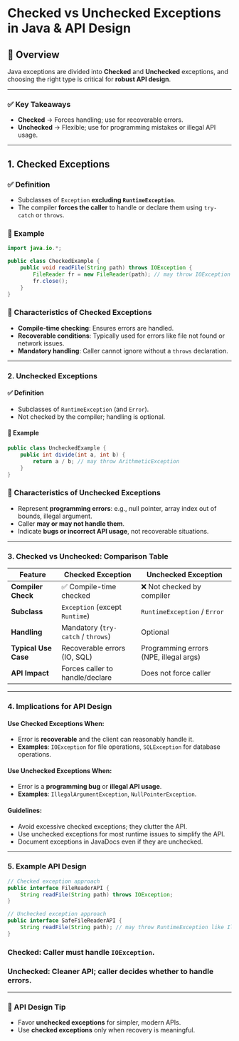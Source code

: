 # Checked vs Unchecked Exceptions in Java & API Design

## 📌 Overview
Java exceptions are divided into **Checked** and **Unchecked** exceptions, and choosing the right type is critical for **robust API design**.

---
### ✅ Key Takeaways

- **Checked** → Forces handling; use for recoverable errors.
- **Unchecked** → Flexible; use for programming mistakes or illegal API usage.

---

## 1. Checked Exceptions

### ✅ Definition
- Subclasses of `Exception` **excluding `RuntimeException`**.
- The compiler **forces the caller** to handle or declare them using `try-catch` or `throws`.

### 📝 Example
```java
import java.io.*;

public class CheckedExample {
    public void readFile(String path) throws IOException {
        FileReader fr = new FileReader(path); // may throw IOException
        fr.close();
    }
}
```

### 🔑 Characteristics of Checked Exceptions

- **Compile-time checking**: Ensures errors are handled.
- **Recoverable conditions**: Typically used for errors like file not found or network issues.
- **Mandatory handling**: Caller cannot ignore without a `throws` declaration.

---

### 2. Unchecked Exceptions

#### ✅ Definition
- Subclasses of `RuntimeException` (and `Error`).
- Not checked by the compiler; handling is optional.

#### 📝 Example
```java
public class UncheckedExample {
    public int divide(int a, int b) {
        return a / b; // may throw ArithmeticException
    }
}
```

### 🔑 Characteristics of Unchecked Exceptions

- Represent **programming errors**: e.g., null pointer, array index out of bounds, illegal argument.
- Caller **may or may not handle them**.
- Indicate **bugs or incorrect API usage**, not recoverable situations.

---

### 3. Checked vs Unchecked: Comparison Table

| **Feature**            | **Checked Exception**            | **Unchecked Exception**            |
|-------------------------|-----------------------------------|-------------------------------------|
| **Compiler Check**      | ✅ Compile-time checked          | ❌ Not checked by compiler          |
| **Subclass**            | `Exception` (except `Runtime`)  | `RuntimeException` / `Error`       |
| **Handling**            | Mandatory (`try-catch` / `throws`) | Optional                          |
| **Typical Use Case**    | Recoverable errors (IO, SQL)     | Programming errors (NPE, illegal args) |
| **API Impact**          | Forces caller to handle/declare | Does not force caller              |

---

### 4. Implications for API Design

#### Use Checked Exceptions When:
- Error is **recoverable** and the client can reasonably handle it.
- **Examples**: `IOException` for file operations, `SQLException` for database operations.

#### Use Unchecked Exceptions When:
- Error is a **programming bug** or **illegal API usage**.
- **Examples**: `IllegalArgumentException`, `NullPointerException`.

#### Guidelines:
- Avoid excessive checked exceptions; they clutter the API.
- Use unchecked exceptions for most runtime issues to simplify the API.
- Document exceptions in JavaDocs even if they are unchecked.

---

### 5. Example API Design
```java
// Checked exception approach
public interface FileReaderAPI {
    String readFile(String path) throws IOException;
}

// Unchecked exception approach
public interface SafeFileReaderAPI {
    String readFile(String path); // may throw RuntimeException like IllegalStateException
}

```
### Checked: Caller must handle `IOException`.

### Unchecked: Cleaner API; caller decides whether to handle errors.

---

### 📌 API Design Tip

- Favor **unchecked exceptions** for simpler, modern APIs.
- Use **checked exceptions** only when recovery is meaningful.